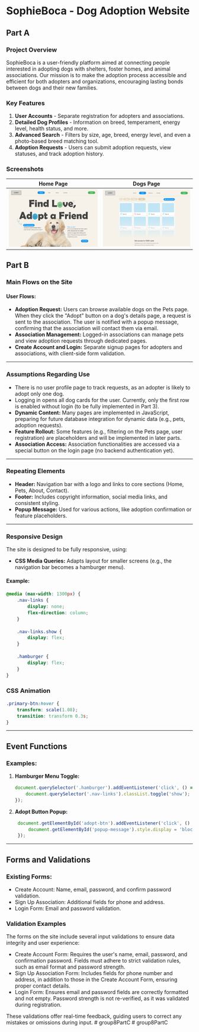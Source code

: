 # SophieBoca - Dog Adoption Website

## Part A

### Project Overview
SophieBoca is a user-friendly platform aimed at connecting people interested in adopting dogs with shelters, foster homes, and animal associations. Our mission is to make the adoption process accessible and efficient for both adopters and organizations, encouraging lasting bonds between dogs and their new families.

### Key Features
1. **User Accounts** - Separate registration for adopters and associations.
2. **Detailed Dog Profiles** - Information on breed, temperament, energy level, health status, and more.
3. **Advanced Search** - Filters by size, age, breed, energy level, and even a photo-based breed matching tool.
4. **Adoption Requests** - Users can submit adoption requests, view statuses, and track adoption history.

### Screenshots

| **Home Page** | **Dogs Page** |
| --- | --- |
| ![Home Page](static/media/screenshots/HomePage.png) | ![Dogs Page](static/media/screenshots/DogsPage.png) |

## Part B

### Main Flows on the Site

#### User Flows:

- **Adoption Request:** Users can browse available dogs on the Pets page. When they click the "Adopt" button on a dog's details page, a request is sent to the association. The user is notified with a popup message, confirming that the association will contact them via email.
- **Association Management:** Logged-in associations can manage pets and view adoption requests through dedicated pages.
- **Create Account and Login:** Separate signup pages for adopters and associations, with client-side form validation.

---

### Assumptions Regarding Use

- There is no user profile page to track requests, as an adopter is likely to adopt only one dog.
- Logging in opens all dog cards for the user. Currently, only the first row is enabled without login (to be fully implemented in Part 3).
- **Dynamic Content:** Many pages are implemented in JavaScript, preparing for future database integration for dynamic data (e.g., pets, adoption requests).
- **Feature Rollout:** Some features (e.g., filtering on the Pets page, user registration) are placeholders and will be implemented in later parts.
- **Association Access:** Association functionalities are accessed via a special button on the login page (no backend authentication yet).

---

### Repeating Elements

- **Header:** Navigation bar with a logo and links to core sections (Home, Pets, About, Contact).
- **Footer:** Includes copyright information, social media links, and consistent styling.
- **Popup Message:** Used for various actions, like adoption confirmation or feature placeholders.

---

### Responsive Design

The site is designed to be fully responsive, using:

- **CSS Media Queries:** Adapts layout for smaller screens (e.g., the navigation bar becomes a hamburger menu).

#### Example:

```css
@media (max-width: 1300px) {
    .nav-links {
        display: none;
        flex-direction: column;
    }

    .nav-links.show {
        display: flex;
    }

    .hamburger {
        display: flex;
    }
}
```
### CSS Animation 

```css
.primary-btn:hover {
    transform: scale(1.08);
    transition: transform 0.3s;
}
```
---

## Event Functions

### Examples:

1. **Hamburger Menu Toggle:**

   ```javascript
   document.querySelector('.hamburger').addEventListener('click', () => {
       document.querySelector('.nav-links').classList.toggle('show');
   });
   ```
2. **Adopt Button Popup:**
   ```javascript
    document.getElementById('adopt-btn').addEventListener('click', () => {
        document.getElementById('popup-message').style.display = 'block';
    });
   ```
---

## Forms and Validations

### Existing Forms:

- Create Account: Name, email, password, and confirm password validation.
- Sign Up Association: Additional fields for phone and address.
- Login Form: Email and password validation.

### Validation Examples

The forms on the site include several input validations to ensure data integrity and user experience:

- Create Account Form: Requires the user's name, email, password, and confirmation password. Fields must adhere to strict validation rules, such as email format and password strength.
- Sign Up Association Form: Includes fields for phone number and address, in addition to those in the Create Account Form, ensuring proper contact details.
- Login Form: Ensures email and password fields are correctly formatted and not empty. Password strength is not re-verified, as it was validated during registration.

These validations offer real-time feedback, guiding users to correct any mistakes or omissions during input.
#   g r o u p 8 P a r t C 
 
 #   g r o u p 8 P a r t C 
 
 
